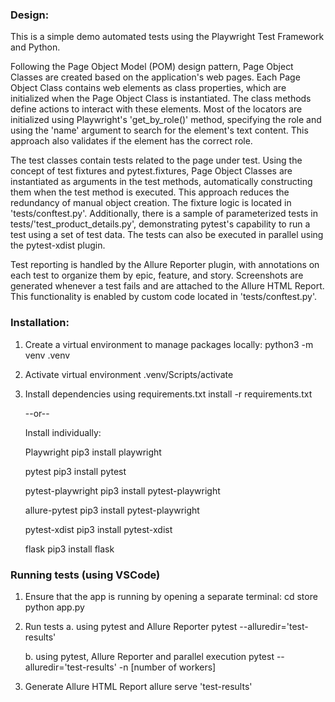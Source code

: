### Design:
This is a simple demo automated tests using the Playwright Test Framework and Python. 

Following the Page Object Model (POM) design pattern, Page Object Classes are created based on the application's web pages. Each Page Object Class contains web elements as class properties, which are initialized when the Page Object Class is instantiated. The class methods define actions to interact with these elements. Most of the locators are initialized using Playwright's 'get_by_role()' method, specifying the role and using the 'name' argument to search for the element's text content. This approach also validates if the element has the correct role.

The test classes contain tests related to the page under test. Using the concept of test fixtures and pytest.fixtures, Page Object Classes are instantiated as arguments in the test methods, automatically constructing them when the test method is executed. This approach reduces the redundancy of manual object creation. The fixture logic is located in 'tests/conftest.py'. Additionally, there is a sample of parameterized tests in tests/'test_product_details.py', demonstrating pytest's capability to run a test using a set of test data. The tests can also be executed in parallel using the pytest-xdist plugin.

Test reporting is handled by the Allure Reporter plugin, with annotations on each test to organize them by epic, feature, and story. Screenshots are generated whenever a test fails and are attached to the Allure HTML Report. This functionality is enabled by custom code located in 'tests/conftest.py'.

### Installation:
1. Create a virtual environment to manage packages locally:
    python3 -m venv .venv

2. Activate virtual environment
    .venv/Scripts/activate

3. Install dependencies using requirements.txt
    install -r requirements.txt

    --or--

    Install individually:

    Playwright
    pip3 install playwright

    pytest
    pip3 install pytest

    pytest-playwright
    pip3 install pytest-playwright

    allure-pytest
    pip3 install pytest-playwright

    pytest-xdist
    pip3 install pytest-xdist

    flask
    pip3 install flask

### Running tests (using VSCode)
1. Ensure that the app is running by opening a separate terminal:
    cd store
    python app.py

2. Run tests 
    a. using pytest and Allure Reporter
        pytest --alluredir='test-results'

    b. using pytest, Allure Reporter and parallel execution
        pytest --alluredir='test-results' -n [number of workers]

3. Generate Allure HTML Report
    allure serve 'test-results'






